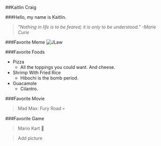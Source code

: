 ##Kaitlin Craig

###Hello, my name is Kaitlin.

>*"Nothing in life is to be feared; it is only to be understood."*
>*-Marie Curie*

###Favorite Meme
![JLaw](https://jadegreenvegan.files.wordpress.com/2014/07/jennifer-lawrence-wheres-the-pizza-meme.jpg)

###Favorite Foods
* Pizza
  * All the toppings you could want. And cheese.
* Shrimp With Fried Rice
  * Hibochi is the bomb period.
* Guacamole
  * Cilantro.

###Favorite Movie

>Mad Max: Fury Road :skull:

###Favorite Game 

>Mario Kart :mushroom:

>Add picture
